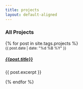 ```yaml
---
title: projects
layout: default-aligned
---
```


<h3 class="text-center">All Projects</h3>
<div class="row row-cols-1 row-cols-md-3 g-4 text-center">
    {% for post in site.tags.projects %}
    <div class="col">
          <div class="card border-0 h-100">
              <div class="card-body">
                  <small class="text-muted postDate">{{ post.date | date: "%d %B %Y" }}</small>
                  <h5 class="card-title"><a href="{{ site.url }}{{ post.url | relative_url }}" class="text-dark">{{post.title}}</a></h5>
                  <p class="card-text">{{ post.excerpt }}</p>
              </div>
          </div>
    </div>
    {% endfor %}
</div>